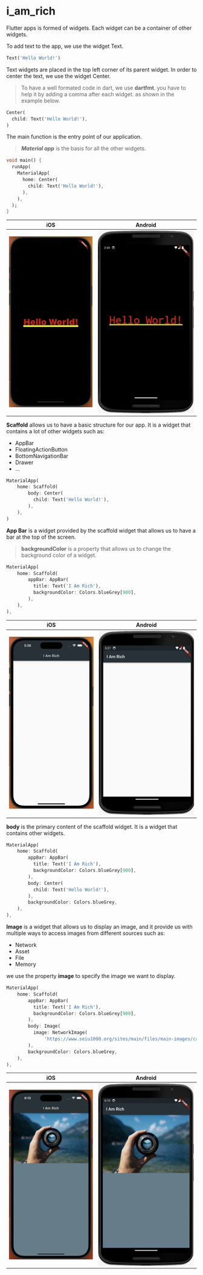 # i_am_rich

Flutter apps is formed of widgets.
Each widget can be a container of other widgets.

To add text to the app, we use the widget Text.

```dart
Text('Hello World!')
```

Text widgets are placed in the top left corner of its parent widget.
In order to center the text, we use the widget Center.

> To have a well formated code in dart, we use **dartfmt**.
> you have to help it by adding a comma after each widget. 
> as shown in the example below.

```dart
Center(
  child: Text('Hello World!'),
)
```

The main function is the entry point of our application.
> ***Material app*** is the basis for all the other widgets.

```dart
void main() {
  runApp(
    MaterialApp(
      home: Center(
        child: Text('Hello World!'),
      ),
    ),
  );
}
```

| iOS | Android |
|--|--|
|![iOS_Hello World](screenshots/iphone14ProMax_1.png)|![Android_Hello World](screenshots/nexus6_1.png)|

**Scaffold** allows us to have a basic structure for our app. It is a widget that contains a lot of other widgets such as:

- AppBar
- FloatingActionButton
- BottomNavigationBar
- Drawer
- ...

```dart
MaterialApp(
    home: Scaffold(
        body: Center(
          child: Text('Hello World!'),
        ),
    ),
)
```

**App Bar** is a widget provided by the scaffold widget that allows us to have a bar at the top of the screen.
> **backgroundColor** is a property that allows us to change the background color of a widget.
```dart
MaterialApp(
    home: Scaffold(
        appBar: AppBar(
          title: Text('I Am Rich'),
          backgroundColor: Colors.blueGrey[900],
        ),
    ),
),
```

| iOS | Android |
|--|--|
|![iOS_App Bar](screenshots/iphone14ProMax_2.png)|![Android_App Bar](screenshots/nexus6_2.png)|

**body** is the primary content of the scaffold widget. It is a widget that contains other widgets.

```dart
MaterialApp(
    home: Scaffold(
        appBar: AppBar(
          title: Text('I Am Rich'),
          backgroundColor: Colors.blueGrey[900],
        ),
        body: Center(
          child: Text('Hello World!'),
        ),
        backgroundColor: Colors.blueGrey,
    ),
),
```

**Image** is a widget that allows us to display an image, and it provide us with multiple ways to access images from different sources such as:

- Network
- Asset
- File
- Memory

we use the property **image** to specify the image we want to display.

```dart
MaterialApp(
    home: Scaffold(
        appBar: AppBar(
          title: Text('I Am Rich'),
          backgroundColor: Colors.blueGrey[900],
        ),
        body: Image(
          image: NetworkImage(
              'https://www.seiu1000.org/sites/main/files/main-images/camera_lense_0.jpeg'),
        ),
        backgroundColor: Colors.blueGrey,
    ),
),
```

| iOS | Android |
|--|--|
|![iOS_Image](screenshots/iphone14ProMax_3.png)|![Android_Image](screenshots/nexus6_3.png)|
